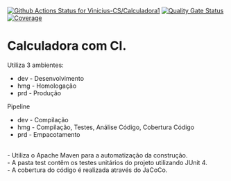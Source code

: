 [![Github Actions Status for Vinicius-CS/Calculadora1](https://github.com/Vinicius-CS/Calculadora1/actions/workflows/maven.yml/badge.svg?branch=master)](https://github.com/Vinicius-CS/Calculadora1/actions/workflows/maven.yml) [![Quality Gate Status](https://sonarcloud.io/api/project_badges/measure?project=Vinicius-CS_Calculadora1&metric=alert_status)](https://sonarcloud.io/summary/new_code?id=Vinicius-CS_Calculadora1) [![Coverage](https://sonarcloud.io/api/project_badges/measure?project=Vinicius-CS_Calculadora1&metric=coverage)](https://sonarcloud.io/component_measures?id=Vinicius-CS_Calculadora1&metric=coverage)

# Calculadora com CI.
Utiliza 3 ambientes:
- dev - Desenvolvimento
- hmg - Homologação
- prd - Produção

Pipeline
- dev - Compilação
- hmg - Compilação, Testes, Análise Código, Cobertura Código
- prd - Empacotamento
<br>
- Utiliza o Apache Maven para a automatização da construção.<br>
- A pasta test contêm os testes unitários do projeto utilizando JUnit 4.<br>
- A cobertura do código é realizada através do JaCoCo.<br>
